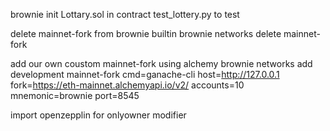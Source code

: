 brownie init 
Lottary.sol in contract
test_lottery.py to test

delete mainnet-fork from brownie builtin 
    brownie networks delete mainnet-fork

add our own coustom mainnet-fork using alchemy
    brownie networks add development mainnet-fork cmd=ganache-cli host=http://127.0.0.1 fork=https://eth-mainnet.alchemyapi.io/v2/<key> accounts=10 mnemonic=brownie port=8545

import openzepplin for onlyowner modifier